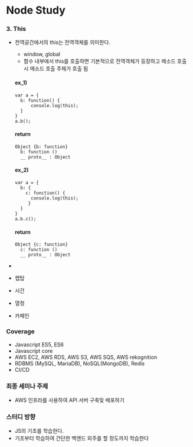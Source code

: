 # Node Study

### 3. This
- 전역공간에서의 this는 전역객체를 의미한다.
  - window, global
  - 함수 내부에서 this를 호출하면 기본적으로 전역객체가 등장하고 메소드 호출 시 메소드 호출 주체가 호출 됨
  
  #### ex_1)
  ```
  var a = {
    b: function() {
        console.log(this);
    }
  }
  a.b();
  ```
  #### return
  ``` return
  Object {b: function}
    b: function ()
    __ proto__ : Object
  ```
  
  #### ex_2)
  ```
  var a = {
    b: {
      c: function() {
        console.log(this);
       }
    }
  }
  a.b.c();
  ```
  #### return
  ``` return
  Object {c: function}
    c: function ()
    __ proto__ : Object
  ```
        
    
- 
- 랩탑
- 시간
- 열정
- 카페인

### Coverage
- Javascript ES5, ES6
- Javascript core
- AWS EC2, AWS RDS, AWS S3, AWS SQS, AWS rekognition
- RDBMS (MySQL, MariaDB), NoSQL(MongoDB), Redis
- CI/CD

### 최종 세미나 주제
- AWS 인프라를 사용하여 API 서버 구축및 배포하기

### 스터디 방향
- JS의 기초를 학습한다.
- 기초부터 학습하여 간단한 백엔드 외주를 할 정도까지 학습한다
